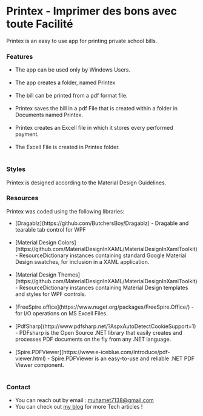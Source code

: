 <h1>Printex - Imprimer des bons avec toute Facilité</h1>

<p>Printex is an easy to use app for printing private school bills.</p>

<h3>Features</h3>
<ul>
	<li>The app can be used only by Windows Users.</li><br>
	<li>The app creates a folder, named Printex</li><br>
	<li>The bill can be printed from a pdf format file.</li><br>
	<li>Printex saves the bill in a pdf File that is created within a folder in Documents named Printex.</li><br>
	<li>Printex creates an Excell file in which it stores every performed payment.</li><br>
	<li>The Excell File is created in Printex folder.</li><br>
</ul>

<h3>Styles</h3>

Printex is designed according to the Material Design Guidelines.

<h3>Resources

</h3>

Printex was coded using the following libraries:
<ul>
	<li>[Dragablz](https://github.com/ButchersBoy/Dragablz) - Dragable and tearable tab control for WPF</li><br>
	<li>[Material Design Colors](https://github.com/MaterialDesignInXAML/MaterialDesignInXamlToolkit) - ResourceDictionary instances containing standard Google Material Design swatches, for inclusion in a XAML application.</li><br>
	<li>[Material Design Themes](https://github.com/MaterialDesignInXAML/MaterialDesignInXamlToolkit) - ResourceDictionary instances containing Material Design templates and styles for WPF controls.</li><br>
	<li>[FreeSpire.office](https://www.nuget.org/packages/FreeSpire.Office/) - for I/O operations on MS Excell Files.</li><br>
	<li>[PdfSharp](http://www.pdfsharp.net/?AspxAutoDetectCookieSupport=1) - PDFsharp is the Open Source .NET library that easily creates and processes PDF documents on the fly from any .NET language.</li><br>
	<li>[Spire.PDFViewer](https://www.e-iceblue.com/Introduce/pdf-viewer.html) - Spire.PDFViewer is an easy-to-use and reliable .NET PDF Viewer component.</li><br>
</ul>

<h3>Contact</h3>

* You can reach out by email : muhamet7138@gmail.com
* You can check out [my blog](https://codekateb.blogspot.com/) for more Tech articles !



